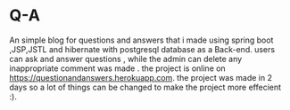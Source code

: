 # Q-A
An simple blog for questions and answers that i made using spring boot ,JSP,JSTL and hibernate with postgresql database as 
a Back-end.
users can ask and answer questions , while the admin can delete any inappropriate comment was made .
the project is online on https://questionandanswers.herokuapp.com.
the project was made in 2 days so a lot of things can be changed to make the project more effecient :).
